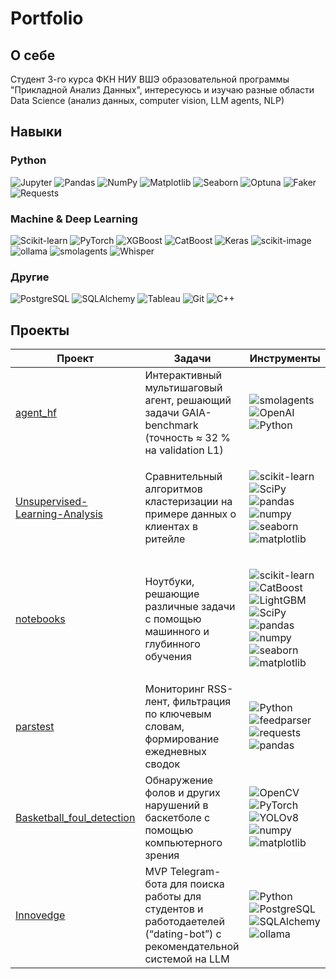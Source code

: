 # Portfolio


##  О себе
Студент 3-го курса ФКН НИУ ВШЭ образовательной программы "Прикладной Анализ Данных", интересуюсь и изучаю разные области Data Science (анализ данных, computer vision, LLM agents, NLP)
## Навыки
### Python
<p>
  <img alt="Jupyter" src="https://img.shields.io/badge/Jupyter-F37626?style=for-the-badge&logo=jupyter&logoColor=white"/>
  <img alt="Pandas" src="https://img.shields.io/badge/Pandas-150458?style=for-the-badge&logo=pandas&logoColor=white"/>
  <img alt="NumPy" src="https://img.shields.io/badge/NumPy-013243?style=for-the-badge&logo=numpy&logoColor=white"/>
  <img alt="Matplotlib" src="https://img.shields.io/badge/Matplotlib-11557C?style=for-the-badge&logo=matplotlib&logoColor=white"/>
  <img alt="Seaborn" src="https://img.shields.io/badge/Seaborn-4C78A8?style=for-the-badge&logo=seaborn&logoColor=white"/>
  <img alt="Optuna" src="https://img.shields.io/badge/Optuna-4A4E69?style=for-the-badge&logo=optuna&logoColor=white"/>
  <img alt="Faker" src="https://img.shields.io/badge/Faker-FF6F61?style=for-the-badge&logo=python&logoColor=white"/>
  <img alt="Requests" src="https://img.shields.io/badge/Requests-5A8DEE?style=for-the-badge&logo=python&logoColor=white"/>
</p>

### Machine & Deep Learning
<p>
  <img alt="Scikit-learn" src="https://img.shields.io/badge/Scikit--learn-F7931E?style=for-the-badge&logo=scikit-learn&logoColor=white"/>
  <img alt="PyTorch" src="https://img.shields.io/badge/PyTorch-ee4c2c?style=for-the-badge&logo=pytorch&logoColor=white"/>
  <img alt="XGBoost" src="https://img.shields.io/badge/XGBoost-FF9900?style=for-the-badge&logo=xgboost&logoColor=white"/>
  <img alt="CatBoost" src="https://img.shields.io/badge/CatBoost-00B2FF?style=for-the-badge&logo=catboost&logoColor=white"/>
  <img alt="Keras" src="https://img.shields.io/badge/Keras-D00000?style=for-the-badge&logo=keras&logoColor=white"/>
  <img alt="scikit-image" src="https://img.shields.io/badge/scikit--image-007ACC?style=for-the-badge&logo=python&logoColor=white"/>
  <img alt="ollama" src="https://img.shields.io/badge/ollama-8A2BE2?style=for-the-badge&logo=python&logoColor=white"/>
  <img alt="smolagents" src="https://img.shields.io/badge/smolagents-FFA500?style=for-the-badge&logo=python&logoColor=white"/>
  <img alt="Whisper" src="https://img.shields.io/badge/Whisper-000000?style=for-the-badge&logo=python&logoColor=white"/>
</p>

### Другие
<p>
  <img alt="PostgreSQL" src="https://img.shields.io/badge/PostgreSQL-336791?style=for-the-badge&logo=postgresql&logoColor=white"/>
  <img alt="SQLAlchemy" src="https://img.shields.io/badge/SQLAlchemy-000000?style=for-the-badge&logo=sqlalchemy&logoColor=white"/>
  <img alt="Tableau" src="https://img.shields.io/badge/Tableau-005F9E?style=for-the-badge&logo=tableau&logoColor=white"/>
  <img alt="Git" src="https://img.shields.io/badge/Git-F05032?style=for-the-badge&logo=git&logoColor=white"/>
  <img alt="C++" src="https://img.shields.io/badge/C%2B%2B-00599C?style=for-the-badge&logo=c%2B%2B&logoColor=white"/>
</p>


##  Проекты

| Проект | Задачи | Инструменты |
| --- | --- | --- |
| [agent_hf](https://github.com/papafranchesco/agent_hf) | Интерактивный мультишаговый агент, решающий задачи GAIA-benchmark (точность ≈ 32 % на validation L1) | <img alt="smolagents" src="https://img.shields.io/badge/smolagents-FFA500?style=for-the-badge&logo=python&logoColor=white"/> <img src="https://img.shields.io/badge/OpenAI-412991?style=flat-square&logo=openai&logoColor=white" alt="OpenAI"/> <img src="https://img.shields.io/badge/Python-3670A0?style=flat-square&logo=python&logoColor=white" alt="Python"/> |
| [Unsupervised-Learning-Analysis](https://github.com/papafranchesco/Unsupervised-Learning-Analysis) | Сравнительный алгоритмов кластеризации на примере данных о клиентах в ритейле | <p><img alt="scikit-learn" src="https://img.shields.io/badge/scikit--learn-F7931E?style=for-the-badge&logo=scikit-learn"/> <img alt="SciPy" src="https://img.shields.io/badge/SciPy-6495ED?style=for-the-badge&logo=scipy"/> <img alt="pandas" src="https://img.shields.io/badge/pandas-150458?style=for-the-badge&logo=pandas"/> <img alt="numpy" src="https://img.shields.io/badge/numpy-013243?style=for-the-badge&logo=numpy"/> <img alt="seaborn" src="https://img.shields.io/badge/Seaborn-4C78A8?style=for-the-badge&logo=seaborn"/> <img alt="matplotlib" src="https://img.shields.io/badge/Matplotlib-11557C?style=for-the-badge&logo=matplotlib"/></p> |
| [notebooks](https://github.com/papafranchesco/notebooks) | Ноутбуки, решающие различные задачи с помощью машинного и глубинного обучения | <p><img alt="scikit-learn" src="https://img.shields.io/badge/scikit--learn-F7931E?style=for-the-badge&logo=scikit-learn"/> <img alt="CatBoost" src="https://img.shields.io/badge/CatBoost-00B2FF?style=for-the-badge&logo=catboost"/> <img alt="LightGBM" src="https://img.shields.io/badge/LightGBM-00BF4D?style=for-the-badge&logo=lightgbm"/> <img alt="SciPy" src="https://img.shields.io/badge/SciPy-6495ED?style=for-the-badge&logo=scipy"/> <img alt="pandas" src="https://img.shields.io/badge/pandas-150458?style=for-the-badge&logo=pandas"/> <img alt="numpy" src="https://img.shields.io/badge/numpy-013243?style=for-the-badge&logo=numpy"/> <img alt="seaborn" src="https://img.shields.io/badge/Seaborn-4C78A8?style=for-the-badge&logo=seaborn"/> <img alt="matplotlib" src="https://img.shields.io/badge/Matplotlib-11557C?style=for-the-badge&logo=matplotlib"/></p> |
| [parstest](https://github.com/papafranchesco/parstest) | Мониторинг RSS-лент, фильтрация по ключевым словам, формирование ежедневных сводок | <p><img alt="Python" src="https://img.shields.io/badge/Python-3776AB?style=for-the-badge&logo=python"/> <img alt="feedparser" src="https://img.shields.io/badge/feedparser-FF8800?style=for-the-badge&logo=rss"/> <img alt="requests" src="https://img.shields.io/badge/Requests-5A8DEE?style=for-the-badge&logo=python"/> <img alt="pandas" src="https://img.shields.io/badge/pandas-150458?style=for-the-badge&logo=pandas"/></p> |
| [Basketball_foul_detection](https://github.com/papafranchesco/-Basketball_foul_detection) | Обнаружение фолов и других нарушений в баскетболе с помощью компьютерного зрения | <p><img alt="OpenCV" src="https://img.shields.io/badge/OpenCV-5C3EE8?style=for-the-badge&logo=opencv"/> <img alt="PyTorch" src="https://img.shields.io/badge/PyTorch-EE4C2C?style=for-the-badge&logo=pytorch"/> <img alt="YOLOv8" src="https://img.shields.io/badge/YOLOv8-000000?style=for-the-badge"/> <img alt="numpy" src="https://img.shields.io/badge/numpy-013243?style=for-the-badge&logo=numpy"/> <img alt="matplotlib" src="https://img.shields.io/badge/Matplotlib-11557C?style=for-the-badge&logo=matplotlib"/></p> |
| [Innovedge](https://github.com/papafranchesco/Innovedge) | MVP Telegram-бота для поиска работы для студентов и работодаетелей (“dating-bot”) с рекомендательной системой на LLM | <p><img alt="Python" src="https://img.shields.io/badge/Python-3776AB?style=for-the-badge&logo=python"/> <img alt="PostgreSQL" src="https://img.shields.io/badge/PostgreSQL-336791?style=for-the-badge&logo=postgresql"/> <img alt="SQLAlchemy" src="https://img.shields.io/badge/SQLAlchemy-000000?style=for-the-badge&logo=sqlalchemy"/> <img alt="ollama" src="https://img.shields.io/badge/ollama-8A2BE2?style=for-the-badge"/></p> |

